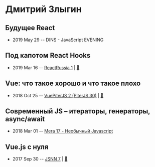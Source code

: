 # Дмитрий Злыгин

## Будущее React
- 2019 May 29 -- DINS - JavaScript EVENING    
## Под капотом React Hooks
- 2019 Mar 16 -- [ReactRussia 1](https://www.youtube.com/watch?v=3Ku62Nh1mhk)  | [:notebook:](https://www.slideshare.net/secret/o7TqRRUdbdezGa)  
## Vue: что такое хорошо и что такое плохо
- 2018 Oct 25 -- [VuePiterJS 2 (PiterJS 30)](https://www.youtube.com/watch?v=gdm7lCa6VCE)  | [:notebook:](https://fs.piterjs.org/events/30/zlygin.pdf)  
## Современный JS – итераторы, генераторы, async&#x2F;await
- 2018 Mar 01 -- [Mera 17 - Необычный Javascript](https://yadi.sk/i/3pPACQBR3T2r9V)    
## Vue.js с нуля
- 2017 Sep 30 -- [JSNN 7](https://www.youtube.com/watch?v=qzKWui6ZSbQ)  | [:notebook:](https://docs.google.com/presentation/d/1BZdnxu7aaPSeqXPHkTHGan_Keu2SUywyrnlEmzl7OQU/edit?usp=sharing)  
